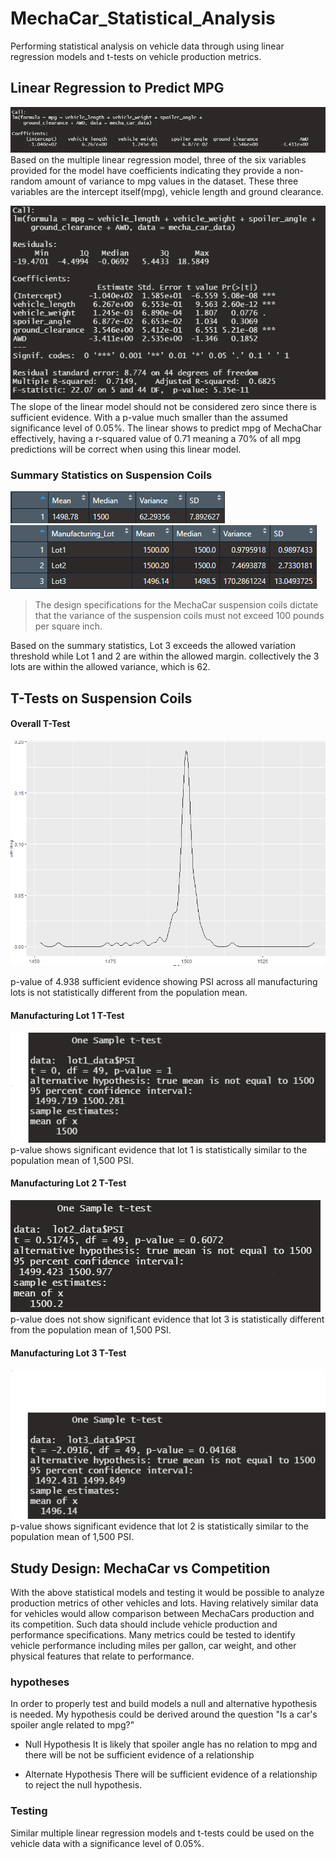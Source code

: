 # MechaCar_Statistical_Analysis
Performing statistical analysis on vehicle data through using linear regression models and t-tests on vehicle production metrics. 


## Linear Regression to Predict MPG

![linear](https://github.com/DonnieData/MechaCar_Statistical_Analysis/blob/main/img/multiple_regression_co.png)
Based on the multiple linear regression model, three of the six variables provided for the model have coefficients indicating they provide a non-random amount of variance to mpg values in the dataset. These three variables are the intercept itself(mpg), vehicle length and ground clearance. 

![summary](https://github.com/DonnieData/MechaCar_Statistical_Analysis/blob/main/img/multiple_regression_summary.png)
The slope of the linear model should not be considered zero since there is sufficient evidence. With a p-value much smaller than the assumed significance level of 0.05%.
The linear shows to predict mpg of MechaChar effectively, having a r-squared value of 0.71 meaning a 70% of all mpg predictions will be correct when using this linear model. 


### Summary Statistics on Suspension Coils 
![lot](https://github.com/DonnieData/MechaCar_Statistical_Analysis/blob/main/img/lot_summary.png)
![subset](https://github.com/DonnieData/MechaCar_Statistical_Analysis/blob/main/img/subset_summary.png)


> The design specifications for the MechaCar suspension coils dictate that the variance of the suspension coils must not exceed 100 pounds per square inch.

Based on the summary statistics, Lot 3 exceeds the allowed variation threshold while Lot 1 and 2 are within the allowed margin. collectively the 3 lots are within the allowed variance, which is 62.

## T-Tests on Suspension Coils

#### Overall T-Test 
![overall](https://github.com/DonnieData/MechaCar_Statistical_Analysis/blob/main/img/overall_test.png)

p-value of 4.938 sufficient evidence showing PSI across all manufacturing lots is not statistically different from the population mean.

#### Manufacturing Lot 1 T-Test 
![lot1](https://github.com/DonnieData/MechaCar_Statistical_Analysis/blob/main/img/lot_1_test.png)
p-value shows significant evidence that lot 1 is statistically similar to the population mean of 1,500 PSI.

#### Manufacturing Lot 2 T-Test 
![lot2](https://github.com/DonnieData/MechaCar_Statistical_Analysis/blob/main/img/lot_2_test.png)
p-value does not show significant evidence that lot 3 is statistically different from the population mean of 1,500 PSI.

#### Manufacturing Lot 3 T-Test 
![lot3](https://github.com/DonnieData/MechaCar_Statistical_Analysis/blob/main/img/lot_3_test.png)
p-value shows significant evidence that lot 2 is statistically similar to the population mean of 1,500 PSI.

## Study Design: MechaCar vs Competition

With the above statistical models and testing it would be possible to analyze production metrics of other vehicles and lots. 
Having relatively similar data for vehicles would allow comparison between MechaCars production and its competition. 
Such data should include vehicle production and performance specifications.
Many metrics could be tested to identify vehicle performance including miles per gallon, car weight, and other physical features that relate to performance. 

### hypotheses 
In order to properly test and build models a null and alternative hypothesis is needed. My hypothesis could be derived around the question "Is a car's spoiler angle related to mpg?" 

- Null Hypothesis 
  It is likely that spoiler angle has no relation to mpg and there will be not be sufficient evidence of a relationship 
  
- Alternate Hypothesis 
  There will be sufficient evidence of a relationship to reject the null hypothesis.

### Testing 
Similar multiple linear regression models and t-tests could be used on the vehicle data with a significance level of 0.05%.


